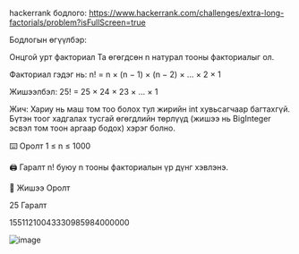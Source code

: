 hackerrank бодлого: https://www.hackerrank.com/challenges/extra-long-factorials/problem?isFullScreen=true

Бодлогын өгүүлбэр:

Онцгой урт факториал
Та өгөгдсөн n натурал тооны факториалыг ол.

Факториал гэдэг нь:
n! = n × (n − 1) × (n − 2) × ... × 2 × 1

Жишээлбэл:
25! = 25 × 24 × 23 × ... × 1

Жич: Хариу нь маш том тоо болох тул жирийн int хувьсагчаар багтахгүй. Бүтэн тоог хадгалах тусгай өгөгдлийн төрлүүд (жишээ нь BigInteger эсвэл том тоон аргаар бодох) хэрэг болно.

⌨️ Оролт
1 ≤ n ≤ 1000

🖨️ Гаралт
n! буюу n тооны факториалын үр дүнг хэвлэнэ.

🧪 Жишээ
Оролт

25
Гаралт

15511210043330985984000000

![image](https://github.com/user-attachments/assets/493d9cc8-f568-49cd-84e9-b4f740cd61c2)

